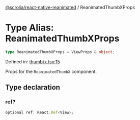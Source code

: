 [@scrolia/react-native-reanimated](../README.md) / ReanimatedThumbXProps

# Type Alias: ReanimatedThumbXProps

```ts
type ReanimatedThumbXProps = ViewProps & object;
```

Defined in: [thumb/x.tsx:15](https://github.com/scrolia/react-native/blob/2fc909e1022f7a957358c4438ab5ad6544482ad5/packages/react-native-reanimated/src/thumb/x.tsx#L15)

Props for the `ReanimatedThumbX` component.

## Type declaration

### ref?

```ts
optional ref: React.Ref<View>;
```
